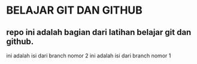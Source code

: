 # BELAJAR GIT DAN GITHUB

## repo ini adalah bagian dari latihan belajar git dan github.

ini adalah isi dari branch nomor 2
ini adalah isi dari branch nomor 1
